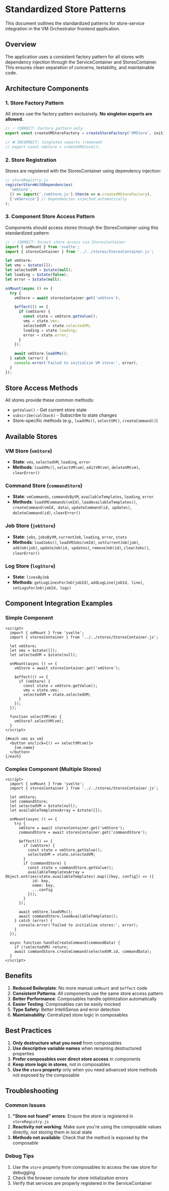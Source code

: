 # Standardized Store Patterns

This document outlines the standardized patterns for store-service integration in the VM Orchestrator frontend application.

## Overview

The application uses a consistent factory pattern for all stores with dependency injection through the ServiceContainer and StoresContainer. This ensures clean separation of concerns, testability, and maintainable code.

## Architecture Components

### 1. Store Factory Pattern

All stores use the factory pattern exclusively. **No singleton exports are allowed.**

```javascript
// ✅ CORRECT: Factory pattern only
export const createVMStoreFactory = createStoreFactory('VMStore', initialState, vmStoreLogic);

// ❌ INCORRECT: Singleton exports (removed)
// export const vmStore = createVMStore();
```

### 2. Store Registration

Stores are registered with the StoresContainer using dependency injection:

```javascript
// storeRegistry.js
registerStoreWithDependencies(
  'vmStore',
  () => import('./vmStore.js').then(m => m.createVMStoreFactory),
  ['vmService'] // Dependencies injected automatically
);
```

### 3. Component Store Access Pattern

Components should access stores through the StoresContainer using this standardized pattern:

```javascript
// ✅ CORRECT: Direct store access via StoresContainer
import { onMount } from 'svelte';
import { storesContainer } from '../../stores/StoresContainer.js';

let vmStore;
let vms = $state([]);
let selectedVM = $state(null);
let loading = $state(false);
let error = $state(null);

onMount(async () => {
  try {
    vmStore = await storesContainer.get('vmStore');

    $effect(() => {
      if (vmStore) {
        const state = vmStore.getValue();
        vms = state.vms;
        selectedVM = state.selectedVM;
        loading = state.loading;
        error = state.error;
      }
    });

    await vmStore.loadVMs();
  } catch (error) {
    console.error('Failed to initialize VM store:', error);
  }
});
```

## Store Access Methods

All stores provide these common methods:

- `getValue()` - Get current store state
- `subscribe(callback)` - Subscribe to state changes
- Store-specific methods (e.g., `loadVMs()`, `selectVM()`, `createCommand()`)

## Available Stores

### VM Store (`vmStore`)
- **State**: `vms`, `selectedVM`, `loading`, `error`
- **Methods**: `loadVMs()`, `selectVM(vm)`, `editVM(vm)`, `deleteVM(vm)`, `clearError()`

### Command Store (`commandStore`)
- **State**: `vmCommands`, `commandsByVM`, `availableTemplates`, `loading`, `error`
- **Methods**: `loadVMCommands(vmId)`, `loadAvailableTemplates()`, `createCommand(vmId, data)`, `updateCommand(id, updates)`, `deleteCommand(id)`, `clearError()`

### Job Store (`jobStore`)
- **State**: `jobs`, `jobsByVM`, `currentJob`, `loading`, `error`, `stats`
- **Methods**: `loadJobs()`, `loadVMJobs(vmId)`, `setCurrentJob(job)`, `addJob(job)`, `updateJob(id, updates)`, `removeJob(id)`, `clearJobs()`, `clearError()`

### Log Store (`logStore`)
- **State**: `linesByJob`
- **Methods**: `getLogLinesForJob(jobId)`, `addLogLine(jobId, line)`, `setLogsForJob(jobId, logs)`

## Component Integration Examples

### Simple Component

```svelte
<script>
  import { onMount } from 'svelte';
  import { storesContainer } from '../../stores/StoresContainer.js';

  let vmStore;
  let vms = $state([]);
  let selectedVM = $state(null);

  onMount(async () => {
    vmStore = await storesContainer.get('vmStore');

    $effect(() => {
      if (vmStore) {
        const state = vmStore.getValue();
        vms = state.vms;
        selectedVM = state.selectedVM;
      }
    });
  });

  function selectVM(vm) {
    vmStore?.selectVM(vm);
  }
</script>

{#each vms as vm}
  <button onclick={() => selectVM(vm)}>
    {vm.name}
  </button>
{/each}
```

### Complex Component (Multiple Stores)

```svelte
<script>
  import { onMount } from 'svelte';
  import { storesContainer } from '../../stores/StoresContainer.js';

  let vmStore;
  let commandStore;
  let selectedVM = $state(null);
  let availableTemplatesArray = $state([]);

  onMount(async () => {
    try {
      vmStore = await storesContainer.get('vmStore');
      commandStore = await storesContainer.get('commandStore');

      $effect(() => {
        if (vmStore) {
          const state = vmStore.getValue();
          selectedVM = state.selectedVM;
        }
        if (commandStore) {
          const state = commandStore.getValue();
          availableTemplatesArray = Object.entries(state.availableTemplates).map(([key, config]) => ({
            id: key,
            name: key,
            ...config
          }));
        }
      });

      await vmStore.loadVMs();
      await commandStore.loadAvailableTemplates();
    } catch (error) {
      console.error('Failed to initialize stores:', error);
    }
  });

  async function handleCreateCommand(commandData) {
    if (!selectedVM) return;
    await commandStore.createCommand(selectedVM.id, commandData);
  }
</script>
```

## Benefits

1. **Reduced Boilerplate**: No more manual `onMount` and `$effect` code
2. **Consistent Patterns**: All components use the same store access pattern
3. **Better Performance**: Composables handle optimization automatically
4. **Easier Testing**: Composables can be easily mocked
5. **Type Safety**: Better IntelliSense and error detection
6. **Maintainability**: Centralized store logic in composables

## Best Practices

1. **Only destructure what you need** from composables
2. **Use descriptive variable names** when renaming destructured properties
3. **Prefer composables over direct store access** in components
4. **Keep store logic in stores**, not in composables
5. **Use the `store` property** only when you need advanced store methods not exposed by the composable

## Troubleshooting

### Common Issues

1. **"Store not found" errors**: Ensure the store is registered in `storeRegistry.js`
2. **Reactivity not working**: Make sure you're using the composable values directly, not storing them in local state
3. **Methods not available**: Check that the method is exposed by the composable

### Debug Tips

1. Use the `store` property from composables to access the raw store for debugging
2. Check the browser console for store initialization errors
3. Verify that services are properly registered in the ServiceContainer
